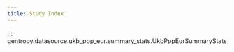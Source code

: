 ```yaml
---
title: Study Index
---
```


::: gentropy.datasource.ukb_ppp_eur.summary_stats.UkbPppEurSummaryStats
